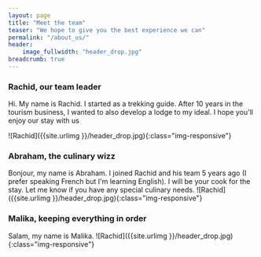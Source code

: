 ```yaml
---
layout: page
title: "Meet the team"
teaser: "We hope to give you the best experience we can"
permalink: "/about_us/"
header:
    image_fullwidth: "header_drop.jpg"
breadcrumb: true    
---
```

### Rachid, our team leader

<!-- <img align="left" width="400" height="1000" src= "{{site.urlimg }}/header_drop.jpg"> -->

Hi. My name is Rachid. I started as a trekking guide. After 10 years in the tourism business, I wanted to also develop a lodge to my ideal. I hope you'll enjoy our stay with us



![Rachid]({{site.urlimg }}/header_drop.jpg){:class="img-responsive"}




### Abraham, the culinary wizz

Bonjour, my name is Abraham. I joined Rachid and his team 5 years ago (I prefer speaking French but I'm learning English). I will be your cook for the stay. Let me know if you have any special culinary needs.
![Rachid]({{site.urlimg }}/header_drop.jpg){:class="img-responsive"}


### Malika, keeping everything in order

Salam, my name is Malika.
![Rachid]({{site.urlimg }}/header_drop.jpg){:class="img-responsive"}
